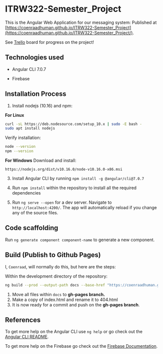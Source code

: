 
# ITRW322-Semester_Project

This is the Angular Web Application for our messaging system:
Published at [https://coenraadhuman.github.io/ITRW322-Semester_Project](https://coenraadhuman.github.io/ITRW322-Semester_Project/).
  
See [Trello]([https://trello.com/en](https://trello.com/en)) board for progress on the project!  

## Technologies used

- Angular CLI 7.0.7

- Firebase

## Installation Process

1. Install nodejs (10.16) and npm:

**For Linux**
```bash
curl -sL https://deb.nodesource.com/setup_10.x | sudo -E bash -
sudo apt install nodejs
```
Verify installation:
```bash
node --version  
npm --version
```
**For Windows**
Download and install:
```
https://nodejs.org/dist/v10.16.0/node-v10.16.0-x86.msi
```

3. Install Angular CLI by running `npm install -g @angular/cli@7.0.7`

4. Run `npm install` within the repository to install all the required dependencies

5. Run `ng serve --open` for a dev server. Navigate to `http://localhost:4200/`. The app will automatically reload if you change any of the source files.

## Code scaffolding

Run `ng generate component component-name` to generate a new component. 

## Build (Publish to Github Pages)
I, `Coenraad`, will normally do this, but here are the steps:

Within the development directory of the repository:
```bash
ng build --prod --output-path docs --base-href "https://coenraadhuman.github.io/ITRW322-Semester_Project"
```
1. Move all files within `docs` to **gh-pages branch.** 
1. Make a copy of index.html and rename it to 404.html
1. It is now ready for a commit and push on the **gh-pages branch**.

## References

To get more help on the Angular CLI use `ng help` or go check out the [Angular CLI README](https://github.com/angular/angular-cli/blob/master/README.md).

To get more help on the Firebase go check out the [Firebase Documentation]([https://firebase.google.com/docs/reference](https://firebase.google.com/docs/reference)).
